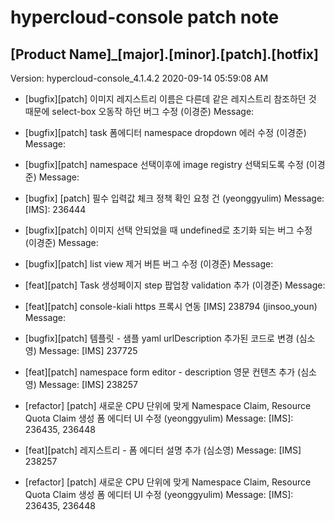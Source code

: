 # hypercloud-console patch note
## [Product Name]_[major].[minor].[patch].[hotfix]
Version: hypercloud-console_4.1.4.2
2020-09-14  05:59:08 AM
- [bugfix][patch] 이미지 레지스트리 이름은 다른데 같은 레지스트리 참조하던 것 때문에 select-box 오동작 하던 버그 수정 (이경준) 
    Message: 
- [bugfix][patch] task 폼에디터 namespace dropdown 에러 수정 (이경준) 
    Message: 
- [bugfix][patch] namespace 선택이후에 image registry 선택되도록 수정 (이경준) 
    Message: 
- [bugfix] [patch] 필수 입력값 체크 정책 확인 요청 건 (yeonggyulim) 
    Message: [IMS]: 236444

- [bugfix][patch] 이미지 선택 안되었을 때 undefined로 초기화 되는 버그 수정 (이경준) 
    Message: 
- [bugfix][patch] list view 제거 버튼 버그 수정 (이경준) 
    Message: 
- [feat][patch] Task 생성페이지 step 팝업창 validation 추가 (이경준) 
    Message: 
- [feat][patch] console-kiali https 프록시 연동 [IMS] 238794 (jinsoo_youn) 
    Message: 
- [bugfix][patch] 템플릿 - 샘플 yaml urlDescription 추가된 코드로 변경 (심소영) 
    Message: [IMS] 237725

- [feat][patch] namespace form editor - description 영문 컨텐츠 추가 (심소영) 
    Message: [IMS] 238257

- [refactor] [patch] 새로운 CPU 단위에 맞게 Namespace Claim, Resource Quota Claim 생성 폼 에디터 UI 수정 (yeonggyulim) 
    Message: [IMS]: 236435, 236448

- [feat][patch] 레지스트리 - 폼 에디터 설명 추가 (심소영) 
    Message: [IMS] 238257

- [refactor] [patch] 새로운 CPU 단위에 맞게 Namespace Claim, Resource Quota Claim 생성 폼 에디터 UI 수정 (yeonggyulim) 
    Message: [IMS]: 236435, 236448
